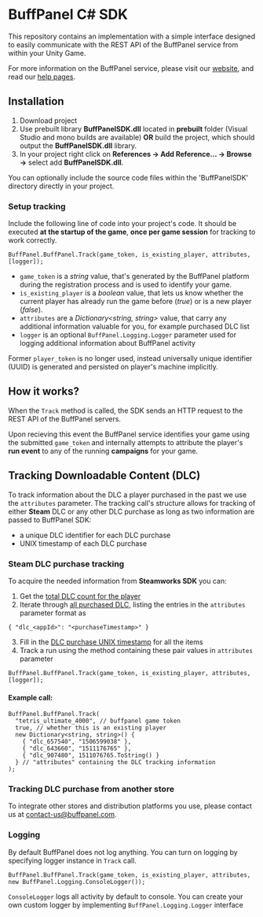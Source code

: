 # BuffPanel C# SDK

This repository contains an implementation with a simple interface designed to easily communicate with the REST API of the BuffPanel service from within your Unity Game.

For more information on the BuffPanel service, please visit our [website](http://buffpanel.com/), and read our [help pages](http://buffpanel.com/help/introduction).

## Installation

1.  Download project
2.  Use prebuilt library **BuffPanelSDK.dll** located in **prebuilt** folder (Visual Studio and mono builds are available) **OR** build the project, which should output the **BuffPanelSDK.dll** library.
3.  In your project right click on **References -> Add Reference... -> Browse ->** select add **BuffPanelSDK.dll**.

You can optionally include the source code files within the 'BuffPanelSDK' directory directly in your project.

### Setup tracking

Include the following line of code into your project's code. It should be executed **at the startup of the game**, **once per game session** for tracking to work correctly.

```
BuffPanel.BuffPanel.Track(game_token, is_existing_player, attributes, [logger]);
```

- `game_token` is a *string* value, that's generated by the BuffPanel platform during the registration process and is used to identify your game.
- `is_existing_player` is a *boolean* value, that lets us know whether the current player has already run the game before (*true*) or is a new player (*false*).
- `attributes` are a *Dictionary<string, string>* value, that carry any additional information valuable for you, for example purchased DLC list
- `logger` is an optional `BuffPanel.Logging.Logger` parameter used for logging additional information about BuffPanel activity

Former `player_token` is no longer used, instead universally unique identifier (UUID) is generated and persisted on player's machine implicitly.

## How it works?

When the `Track` method is called, the SDK sends an HTTP request to the REST API of the BuffPanel servers.

Upon recieving this event the BuffPanel service identifies your game using the submitted `game_token` and internally attempts to attribute the player's **run event** to any of the running **campaigns** for your game.

## Tracking Downloadable Content (DLC)

To track information about the DLC a player purchased in the past we use the `attributes` parameter. The tracking call's structure allows for tracking of either **Steam** DLC or any other DLC purchase as long as two information are passed to BuffPanel SDK:
- a unique DLC identifier for each DLC purchase
- UNIX timestamp of each DLC purchase

### Steam DLC purchase tracking

To acquire the needed information from **Steamworks SDK** you can:
1. Get the [total DLC count for the player](https://partner.steamgames.com/doc/api/ISteamApps#GetDLCCount)
2. Iterate through [all purchased DLC](https://partner.steamgames.com/doc/api/ISteamApps#BGetDLCDataByIndex), listing the entries in the `attributes` parameter format as
```
{ "dlc_<appId>": "<purchaseTimestamp>" }
```
3. Fill in the [DLC purchase UNIX timestamp](https://partner.steamgames.com/doc/api/ISteamApps#GetEarliestPurchaseUnixTime) for all the items
4. Track a run using the method containing these pair values in `attributes` parameter
```
BuffPanel.BuffPanel.Track(game_token, is_existing_player, attributes, [logger]);
```

#### Example call:

```
BuffPanel.BuffPanel.Track(
  "tetris_ultimate_4000", // buffpanel game token
  true, // whether this is an existing player
  new Dictionary<string, string>() {
    { "dlc_657540", "1506599038" },
    { "dlc_643660", "1511176765" },
    { "dlc_907480", 1511076765.ToString() }
  } // "attributes" containing the DLC tracking information
);
```

### Tracking DLC purchase from another store

To integrate other stores and distribution platforms you use, please contact us at contact-us@buffpanel.com.

### Logging

By default BuffPanel does not log anything. You can turn on logging by specifying logger instance in `Track` call.

```
BuffPanel.BuffPanel.Track(game_token, is_existing_player, attributes, new BuffPanel.Logging.ConsoleLogger());
```

`ConsoleLogger` logs all activity by default to console. You can create your own custom logger by implementing `BuffPanel.Logging.Logger` interface
